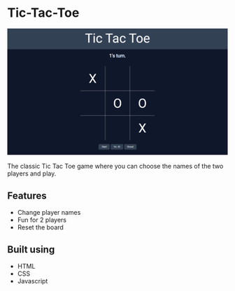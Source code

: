 # Tic-Tac-Toe

![App-screenshot](https://github.com/NexyusNex/Tic-Tac-Toe/blob/main/screenshot.png?raw=true)

The classic Tic Tac Toe game where you can choose the names of the two players and play.

## Features

- Change player names
- Fun for 2 players
- Reset the board

## Built using

- HTML
- CSS
- Javascript
